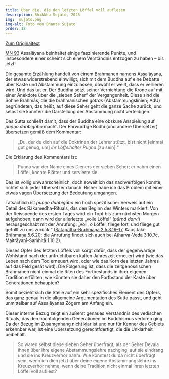 ```yaml
---
title: Über die, die den letzten Löffel voll auflesen
description: Bhikkhu Sujato, 2023
img:  sujato.png
img-alt: Foto von Bhante Sujato
order: 18
---
```


[Zum Originaltext](https://discourse.suttacentral.net/t/on-those-who-pick-up-the-last-spoonful/30975)

[MN 93](#/sutta/mn93/de/sabbamitta) Assalāyana beinhaltet einige faszinierende Punkte, und insbesondere einer scheint sich einem Verständnis entzogen zu haben – bis jetzt!

Die gesamte Erzählung handelt von einem Brahmanen namens Assalāyana, der etwas widerstrebend einwilligt, sich mit dem Buddha auf eine Debatte über Kaste und Abstammung einzulassen, obwohl er weiß, dass er verlieren wird. Und das tut er. Der Buddha setzt seiner Vernichtung die Krone auf mit einer Anekdote über die „sieben Seher“ der Vergangenheit. Diese sind die Söhne Brahmās, die die brahmanischen *gotras* (Abstammungslinien; AdÜ) begründeten, das heißt, auf diese Seher geht die ganze Sache zurück, und selbst sie konnten die Darstellung der Abstammung nicht verteidigen.

Das Sutta schließt damit, dass der Buddha eine obskure Anspielung auf *puṇṇo dabbigāho* macht. Der Ehrwürdige Bodhi (und andere Übersetzer) übersetzen gemäß dem Kommentar:

> „Du, der du dich auf die Doktrinen der Lehrer stützt, bist nicht [einmal gut genug, um] *ihr Löffelhalter Puṇṇa* [zu sein].“

Die Erklärung des Kommentars ist:

> Puṇṇa war der Name eines Dieners der sieben Seher; er nahm einen Löffel, kochte Blätter und servierte sie.

Das ist völlig unwahrscheinlich, doch soweit ich das nachverfolgen konnte, richtet sich jeder Übersetzer danach. Bisher habe ich das Problem mit einer etwas vagen Übersetzung der Bedeutung umgangen.

Tatsächlich ist *puṇṇo dabbigāho* ein hoch spezifischer Verweis auf ein Detail des Sākamedha-Rituals, das den Beginn des Winters markiert. Von der Reisspende des ersten Tages wird ein Topf bis zum nächsten Morgen aufgehoben; dann wird der allerletzte „volle Löffel“ (*pūrṇā darvi*) herausgeschabt mit der Anrufung: „Voll, o Löffel, fliege fort, und fliege gut gefüllt zu uns zurück!“ ([Śatapatha-Brāhmaṇa 2.5.3.16–17](https://www.wisdomlib.org/hinduism/book/satapatha-brahmana-english/d/doc63168.html), Kauṣītaki-Brāhmaṇa 5.6.20; die Anrufung findet sich auch bei Atharva-Veda 3.10.7c, Maitrāyaṇī-Saṁhitā 1.10.2).

Dieses Opfer des letzten Löffels voll sorgt dafür, dass der gegenwärtige Wohlstand nach der unfruchtbaren kalten Jahreszeit erneuert wird (wie das Leben nach dem Tod erneuert wird, oder wie das Korn des letzten Jahres auf das Feld gesät wird). Die Folgerung ist, dass die zeitgenössischen Brahmanen nicht einmal die Riten des Fortbestands in ihrer eigenen Tradition erfüllten, wie könnten sie daher den Fortbstand der Kaste über Generationen behaupten?

Somit bezieht sich die Stelle auf ein sehr spezifisches Element des Opfers, das ganz genau in die allgemeine Argumentation des Sutta passt, und geht unmittelbar auf Assalāyanas Zögern am Anfang ein.

Dieser interne Bezug zeigt ein äußerst genaues Verständnis des vedischen Rituals, das den nachfolgenden Generationen im Buddhismus verloren ging. Da der Bezug im Zusamenhang nicht klar ist und nur für Kenner des Gebiets erkennbar war, ist eine Übersetzung gerechtfdertigt, die die Unklarheit beibehält.

> So waren selbst diese sieben Seher überfragt, als der Seher Devala ihnen über ihre eigene Abstammungslehre nachging, auf sie eindrang und sie ins Kreuzverhör nahm. Wie könntest du da nicht überfragt sein, wenn ich dich jetzt über deine eigene Abstammungslehre ins Kreuzverhör nehme, wenn deine Tradition nicht einmal ihren letzten Löffel voll aufliest?


